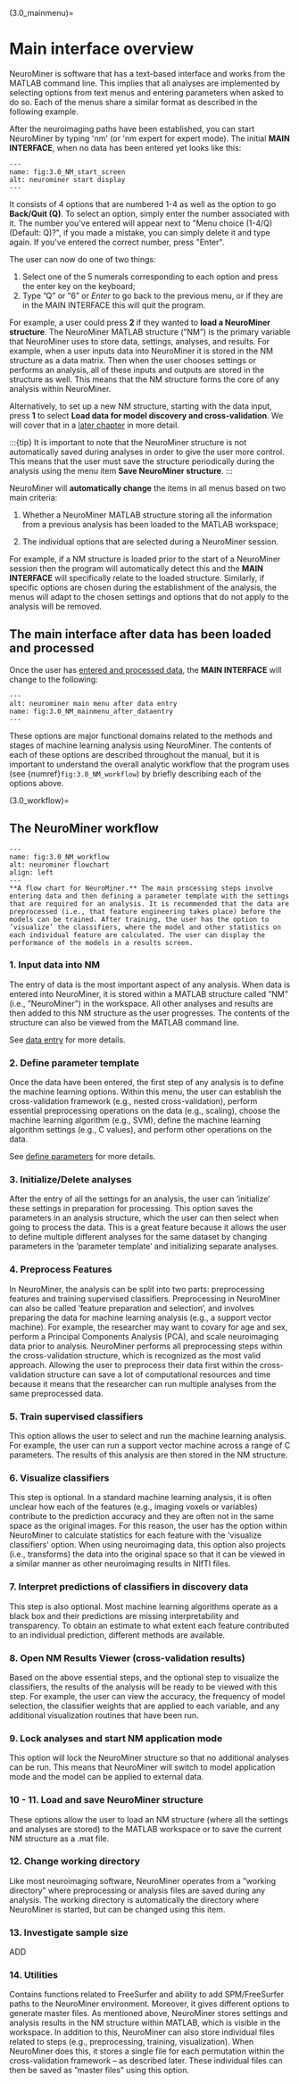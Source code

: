 (3.0_mainmenu)=
# Main interface overview

NeuroMiner is software that has a text-based interface and works from
the MATLAB command line. This implies that all analyses are implemented
by selecting options from text menus and entering parameters when asked
to do so. Each of the menus share a similar format as described in the
following example.

After the neuroimaging paths have been established, you can start NeuroMiner by typing 'nm' (or 'nm expert for expert mode). The initial **MAIN INTERFACE**, when no data has been entered yet looks like this:

```{figure} Images/NM_start_window.png
---
name: fig:3.0_NM_start_screen
alt: neurominer start display
---
```

It consists of 4 options that are numbered 1-4 as well as the option to go **Back/Quit (Q)**. To select an option, simply enter the number associated with it. The number you've entered will appear next to "Menu choice (1-4/Q) (Default: Q)?", if you made a mistake, you can simply delete it and type again. If you've entered the correct number, press "Enter".

The user can now do one of two things:
1. Select one of the 5 numerals corresponding to each option and press the enter key on the keyboard;
2. Type ”Q” or “6” or *Enter* to go back to the previous menu, or if they are in the MAIN INTERFACE this will quit the program.

For example, a user could press **2** if they wanted to **load a NeuroMiner structure**. The NeuroMiner MATLAB structure (”NM”) is the primary variable that NeuroMiner uses to store data, settings, analyses, and results. For example, when a user inputs data into NeuroMiner it is stored in the NM structure as a data matrix. Then when the user chooses settings or performs an analysis, all of these inputs and outputs are stored in the structure as well. This means that the NM structure forms the core of any analysis within NeuroMiner.

Alternatively, to set up a new NM structure, starting with the data input, press **1** to select **Load data for model discovery and cross-validation**. We will cover that in a [later chapter](3.1_mainmenu_input_data) in more detail.

:::{tip}
It is important to note that the NeuroMiner structure is not automatically saved during analyses in order to give the user more control. This means that the user must save the structure periodically during the analysis using the menu item **Save NeuroMiner structure**.
:::

NeuroMiner will **automatically change** the items in all menus based on
two main criteria:

1. Whether a NeuroMiner MATLAB structure storing all the information from a previous analysis has been loaded to the MATLAB workspace;

2. The individual options that are selected during a NeuroMiner session.

For example, if a NM structure is loaded prior to the start of a NeuroMiner session then the program will automatically detect this and the **MAIN INTERFACE** will specifically relate to the loaded structure. Similarly, if specific options are chosen during the establishment of the analysis, the menus will adapt to the chosen settings and options that do not apply to the analysis will be removed.

## The main interface after data has been loaded and processed

Once the user has [entered and processed data](3.1_mainmenu_input_data), the **MAIN INTERFACE** will
change to the following:

```{figure} Images/NM_mainmenu_after_dataentry.png
---
alt: neurominer main menu after data entry
name: fig:3.0_NM_mainmenu_after_dataentry
---
```

These options are major functional domains related to the methods and stages of machine learning analysis using NeuroMiner. The contents of each of these options are described throughout the manual, but it is important to understand the overall analytic workflow that the program uses (see {numref}`fig:3.0_NM_workflow`) by briefly describing each of the options above.

(3.0_workflow)=
## The NeuroMiner workflow

```{figure} Images/nm_flowchart.png
---
name: fig:3.0_NM_workflow
alt: neurominer flowchart
align: left
---
**A flow chart for NeuroMiner.** The main processing steps involve entering data and then defining a parameter template with the settings that are required for an analysis. It is recommended that the data are preprocessed (i.e., that feature engineering takes place) before the models can be trained. After training, the user has the option to ’visualize’ the classifiers, where the model and other statistics on each individual feature are calculated. The user can display the performance of the models in a results screen.
```

### 1. Input data into NM
The entry of data is the most important aspect of any analysis. When data is entered into NeuroMiner, it is stored within a MATLAB structure called ”NM” (i.e., ”NeuroMiner”) in the workspace. All other analyses and results are then added to this NM structure as the user progresses. The contents of the structure can also be viewed from the MATLAB command line.

See [data entry](3.1_mainmenu_input_data) for more details.

### 2. Define parameter template
Once the data have been entered, the first step of any analysis is to define the machine learning options. Within this menu, the user can establish the cross-validation framework (e.g., nested cross-validation), perform essential preprocessing operations on the data (e.g., scaling), choose the machine learning algorithm (e.g., SVM), define the machine learning algorithm settings (e.g., C values), and perform other operations on the data.

See [define parameters](3.2_mainmenu_define_parameter_template) for more details.

### 3. Initialize/Delete analyses
After the entry of all the settings for an analysis, the user can ’initialize’ these settings in preparation for processing. This option saves the parameters in an analysis structure, which the user can then select when going to process the data. This is a great feature because it allows the user to define multiple different analyses for the same dataset by changing parameters in the ’parameter template’ and initializing separate analyses.

### 4. Preprocess Features
In NeuroMiner, the analysis can be split into two parts: preprocessing features and training supervised classifiers. Preprocessing in NeuroMiner can also be called ’feature preparation and selection’, and involves preparing the data for machine learning analysis (e.g., a support vector machine). For example, the researcher may want to covary for age and sex, perform a Principal Components Analysis (PCA), and scale neuroimaging data prior to analysis. NeuroMiner performs all preprocessing steps within the cross-validation structure, which is recognized as the most valid approach. Allowing the user to preprocess their data first within the cross-validation structure can save a lot of computational resources and time because it means that the researcher can run multiple analyses from the same preprocessed data.

### 5. Train supervised classifiers
This option allows the user to select and run the machine learning analysis. For example, the user can run a support vector machine across a range of C parameters. The results of this analysis are then stored in the NM structure.

### 6. Visualize classifiers
This step is optional. In a standard machine learning analysis, it is often unclear how each of the features (e.g., imaging voxels or variables) contribute to the prediction accuracy and they are often not in the same space as the original images. For this reason, the user has the option within NeuroMiner to calculate statistics for each feature with the ’visualize classifiers’ option. When using neuroimaging data, this option also projects (i.e., transforms) the data into the original space so that it can be viewed in a similar manner as other neuroimaging results in NIfTI files.

### 7. Interpret predictions of classifiers in discovery data
This step is also optional. Most machine learning algorithms operate as a black box and their predictions are missing interpretability and transparency. To obtain an estimate to what extent each feature contributed to an individual prediction, different methods are available.

### 8.  Open NM Results Viewer (cross-validation results)
Based on the above essential steps, and the optional step to visualize the classifiers, the results of the analysis will be ready to be viewed with this step. For example, the user can view the accuracy, the frequency of model selection, the classifier weights that are applied to each variable, and any additional visualization routines that have been run.

### 9. Lock analyses and start NM application mode
This option will lock the NeuroMiner structure so that no additional analyses can be run. This means that NeuroMiner will switch to model application mode and the model can be applied to external data.

### 10 - 11. Load and save NeuroMiner structure
These options allow the user to load an NM structure (where all the settings and analyses are stored) to the MATLAB workspace or to save the current NM structure as a .mat file.

### 12. Change working directory
Like most neuroimaging software, NeuroMiner operates from a ”working directory” where preprocessing or analysis files are saved during any analysis. The working directory is automatically the directory where NeuroMiner is started, but can be changed using this item.

### 13. Investigate sample size
ADD

### 14. Utilities
Contains functions related to FreeSurfer and ability to add SPM/FreeSurfer paths to the NeuroMiner environment. Moreover, it gives different options to generate master files. As mentioned above, NeuroMiner stores settings and analysis results in the NM structure within MATLAB, which is visible in the workspace. In addition to this, NeuroMiner can also store individual files related to steps (e.g., preprocessing, training, visualization). When NeuroMiner does this, it stores a single file for each permutation within the cross-validation framework – as described later. These individual files can then be saved as ”master files” using this option.
